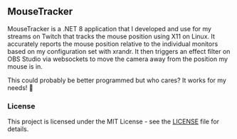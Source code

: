 ## MouseTracker

MouseTracker is a .NET 8 application that I developed and use for my streams on Twitch that
tracks the mouse position using X11 on Linux. It accurately reports the mouse position relative
to the individual monitors based on my configuration set with xrandr. It then triggers an effect
filter on OBS Studio via websockets to move the camera away from the position my mouse is in.

This could probably be better programmed but who cares? It works for my needs! 🙂

### License

This project is licensed under the MIT License - see the [LICENSE](LICENSE) file for details.
